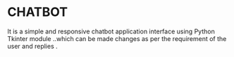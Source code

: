 # CHATBOT
It is a simple and responsive chatbot application interface using Python Tkinter module ..which can be made changes as per the requirement of the user and replies .
